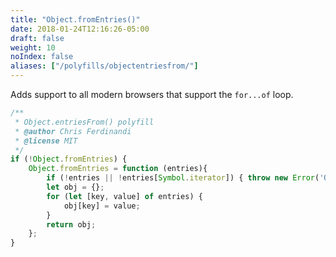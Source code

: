 ```yaml
---
title: "Object.fromEntries()"
date: 2018-01-24T12:16:26-05:00
draft: false
weight: 10
noIndex: false
aliases: ["/polyfills/objectentriesfrom/"]
---
```


Adds support to all modern browsers that support the `for...of` loop.

```js
/**
 * Object.entriesFrom() polyfill
 * @author Chris Ferdinandi
 * @license MIT
 */
if (!Object.fromEntries) {
	Object.fromEntries = function (entries){
		if (!entries || !entries[Symbol.iterator]) { throw new Error('Object.fromEntries() requires a single iterable argument'); }
		let obj = {};
		for (let [key, value] of entries) {
			obj[key] = value;
		}
		return obj;
	};
}
```